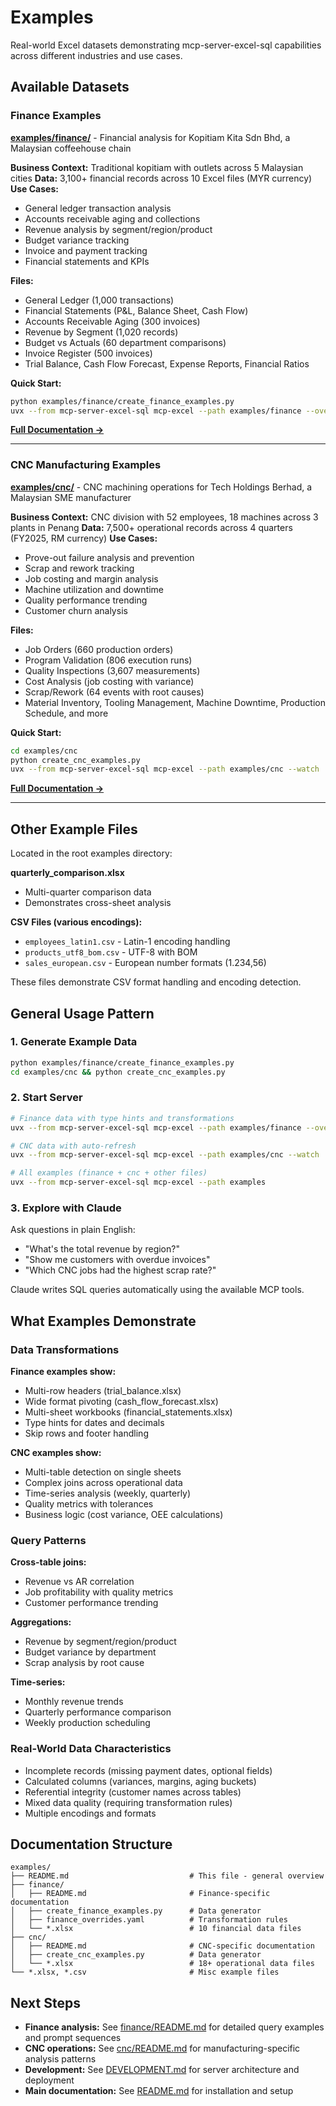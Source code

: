 # Examples

Real-world Excel datasets demonstrating mcp-server-excel-sql capabilities across different industries and use cases.

## Available Datasets

### Finance Examples
**[examples/finance/](finance/)** - Financial analysis for Kopitiam Kita Sdn Bhd, a Malaysian coffeehouse chain

**Business Context:** Traditional kopitiam with outlets across 5 Malaysian cities
**Data:** 3,100+ financial records across 10 Excel files (MYR currency)
**Use Cases:**
- General ledger transaction analysis
- Accounts receivable aging and collections
- Revenue analysis by segment/region/product
- Budget variance tracking
- Invoice and payment tracking
- Financial statements and KPIs

**Files:**
- General Ledger (1,000 transactions)
- Financial Statements (P&L, Balance Sheet, Cash Flow)
- Accounts Receivable Aging (300 invoices)
- Revenue by Segment (1,020 records)
- Budget vs Actuals (60 department comparisons)
- Invoice Register (500 invoices)
- Trial Balance, Cash Flow Forecast, Expense Reports, Financial Ratios

**Quick Start:**
```bash
python examples/finance/create_finance_examples.py
uvx --from mcp-server-excel-sql mcp-excel --path examples/finance --overrides examples/finance/finance_overrides.yaml
```

**[Full Documentation →](finance/)**

---

### CNC Manufacturing Examples
**[examples/cnc/](cnc/)** - CNC machining operations for Tech Holdings Berhad, a Malaysian SME manufacturer

**Business Context:** CNC division with 52 employees, 18 machines across 3 plants in Penang
**Data:** 7,500+ operational records across 4 quarters (FY2025, RM currency)
**Use Cases:**
- Prove-out failure analysis and prevention
- Scrap and rework tracking
- Job costing and margin analysis
- Machine utilization and downtime
- Quality performance trending
- Customer churn analysis

**Files:**
- Job Orders (660 production orders)
- Program Validation (806 execution runs)
- Quality Inspections (3,607 measurements)
- Cost Analysis (job costing with variance)
- Scrap/Rework (64 events with root causes)
- Material Inventory, Tooling Management, Machine Downtime, Production Schedule, and more

**Quick Start:**
```bash
cd examples/cnc
python create_cnc_examples.py
uvx --from mcp-server-excel-sql mcp-excel --path examples/cnc --watch
```

**[Full Documentation →](cnc/)**

---

## Other Example Files

Located in the root examples directory:

**quarterly_comparison.xlsx**
- Multi-quarter comparison data
- Demonstrates cross-sheet analysis

**CSV Files (various encodings):**
- `employees_latin1.csv` - Latin-1 encoding handling
- `products_utf8_bom.csv` - UTF-8 with BOM
- `sales_european.csv` - European number formats (1.234,56)

These files demonstrate CSV format handling and encoding detection.

## General Usage Pattern

### 1. Generate Example Data
```bash
python examples/finance/create_finance_examples.py
cd examples/cnc && python create_cnc_examples.py
```

### 2. Start Server
```bash
# Finance data with type hints and transformations
uvx --from mcp-server-excel-sql mcp-excel --path examples/finance --overrides examples/finance/finance_overrides.yaml

# CNC data with auto-refresh
uvx --from mcp-server-excel-sql mcp-excel --path examples/cnc --watch

# All examples (finance + cnc + other files)
uvx --from mcp-server-excel-sql mcp-excel --path examples
```

### 3. Explore with Claude
Ask questions in plain English:
- "What's the total revenue by region?"
- "Show me customers with overdue invoices"
- "Which CNC jobs had the highest scrap rate?"

Claude writes SQL queries automatically using the available MCP tools.

## What Examples Demonstrate

### Data Transformations
**Finance examples show:**
- Multi-row headers (trial_balance.xlsx)
- Wide format pivoting (cash_flow_forecast.xlsx)
- Multi-sheet workbooks (financial_statements.xlsx)
- Type hints for dates and decimals
- Skip rows and footer handling

**CNC examples show:**
- Multi-table detection on single sheets
- Complex joins across operational data
- Time-series analysis (weekly, quarterly)
- Quality metrics with tolerances
- Business logic (cost variance, OEE calculations)

### Query Patterns
**Cross-table joins:**
- Revenue vs AR correlation
- Job profitability with quality metrics
- Customer performance trending

**Aggregations:**
- Revenue by segment/region/product
- Budget variance by department
- Scrap analysis by root cause

**Time-series:**
- Monthly revenue trends
- Quarterly performance comparison
- Weekly production scheduling

### Real-World Data Characteristics
- Incomplete records (missing payment dates, optional fields)
- Calculated columns (variances, margins, aging buckets)
- Referential integrity (customer names across tables)
- Mixed data quality (requiring transformation rules)
- Multiple encodings and formats

## Documentation Structure

```
examples/
├── README.md                           # This file - general overview
├── finance/
│   ├── README.md                       # Finance-specific documentation
│   ├── create_finance_examples.py      # Data generator
│   ├── finance_overrides.yaml          # Transformation rules
│   └── *.xlsx                          # 10 financial data files
├── cnc/
│   ├── README.md                       # CNC-specific documentation
│   ├── create_cnc_examples.py          # Data generator
│   └── *.xlsx                          # 18+ operational data files
└── *.xlsx, *.csv                       # Misc example files
```

## Next Steps

- **Finance analysis:** See [finance/README.md](finance/) for detailed query examples and prompt sequences
- **CNC operations:** See [cnc/README.md](cnc/) for manufacturing-specific analysis patterns
- **Development:** See [DEVELOPMENT.md](../DEVELOPMENT.md) for server architecture and deployment
- **Main documentation:** See [README.md](../README.md) for installation and setup
